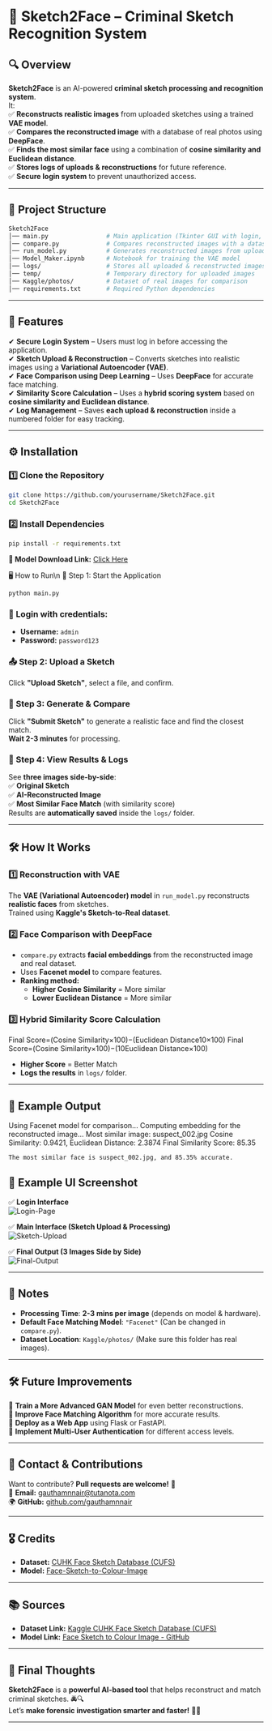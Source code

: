 # 📌 Sketch2Face – Criminal Sketch Recognition System  

## 🔍 Overview  

**Sketch2Face** is an AI-powered **criminal sketch processing and recognition system**.  
It:  
✅ **Reconstructs realistic images** from uploaded sketches using a trained **VAE model**.  
✅ **Compares the reconstructed image** with a database of real photos using **DeepFace**.  
✅ **Finds the most similar face** using a combination of **cosine similarity and Euclidean distance**.  
✅ **Stores logs of uploads & reconstructions** for future reference.  
✅ **Secure login system** to prevent unauthorized access.  

---

## 📂 Project Structure  

```bash
Sketch2Face
│── main.py                # Main application (Tkinter GUI with login, upload, processing)
│── compare.py             # Compares reconstructed images with a dataset
│── run_model.py           # Generates reconstructed images from uploaded sketches
│── Model_Maker.ipynb      # Notebook for training the VAE model
│── logs/                  # Stores all uploaded & reconstructed images
│── temp/                  # Temporary directory for uploaded images
│── Kaggle/photos/         # Dataset of real images for comparison
│── requirements.txt       # Required Python dependencies
```

---

## 🚀 Features  

✔ **Secure Login System** – Users must log in before accessing the application.  
✔ **Sketch Upload & Reconstruction** – Converts sketches into realistic images using a **Variational Autoencoder (VAE)**.  
✔ **Face Comparison using Deep Learning** – Uses **DeepFace** for accurate face matching.  
✔ **Similarity Score Calculation** – Uses a **hybrid scoring system** based on **cosine similarity and Euclidean distance**.  
✔ **Log Management** – Saves **each upload & reconstruction** inside a numbered folder for easy tracking.  

---

## ⚙️ Installation  

### 1️⃣ Clone the Repository  
```bash
git clone https://github.com/yourusername/Sketch2Face.git
cd Sketch2Face
```

### **2️⃣ Install Dependencies**  
```bash
pip install -r requirements.txt
```

**🔗 Model Download Link:** [Click Here](https://drive.google.com/file/d/1xjaaxZM-LaHU8L5MX9elyxRf0qEM9e_B/view?usp=drive_link)  

🖥️ How to Run\n
🔑 Step 1: Start the Application
```bash
python main.py
```

### 🔑 Login with credentials:
- **Username:** `admin`  
- **Password:** `password123`


### 📤 Step 2: Upload a Sketch  

Click **"Upload Sketch"**, select a file, and confirm.  

### 🎨 Step 3: Generate & Compare  

Click **"Submit Sketch"** to generate a realistic face and find the closest match.  
**Wait 2-3 minutes** for processing.  

### 📂 Step 4: View Results & Logs  

See **three images side-by-side**:  
✅ **Original Sketch**  
✅ **AI-Reconstructed Image**  
✅ **Most Similar Face Match** (with similarity score)  
Results are **automatically saved** inside the `logs/` folder.  

---

## 🛠️ How It Works  

### 1️⃣ Reconstruction with VAE  

The **VAE (Variational Autoencoder) model** in `run_model.py` reconstructs **realistic faces** from sketches.  
Trained using **Kaggle's Sketch-to-Real dataset**.  

### 2️⃣ Face Comparison with DeepFace  

- `compare.py` extracts **facial embeddings** from the reconstructed image and real dataset.  
- Uses **Facenet model** to compare features.  
- **Ranking method:**  
  - **Higher Cosine Similarity** = More similar  
  - **Lower Euclidean Distance** = More similar  

### 3️⃣ Hybrid Similarity Score Calculation  

Final Score=(Cosine Similarity×100)−(Euclidean Distance10×100)
Final Score=(Cosine Similarity×100)−(10Euclidean Distance​×100)

- **Higher Score** = Better Match  
- **Logs the results** in `logs/` folder.  

---

## 📜 Example Output  

Using Facenet model for comparison...
Computing embedding for the reconstructed image...
Most similar image: suspect_002.jpg
Cosine Similarity: 0.9421, Euclidean Distance: 2.3874
Final Similarity Score: 85.35

    The most similar face is suspect_002.jpg, and 85.35% accurate.

## 📸 Example UI Screenshot  

✅ **Login Interface**  
![Login-Page](https://github.com/user-attachments/assets/aa5daf2f-ab3f-4791-a32c-80a8c526ac68)

✅ **Main Interface (Sketch Upload & Processing)**  
![Sketch-Upload](https://github.com/user-attachments/assets/cda9fb8a-f17c-4116-b5ed-7f3d9d1fbbc9)

✅ **Final Output (3 Images Side by Side)**  
![Final-Output](https://github.com/user-attachments/assets/2cdf9523-3f71-45e7-a977-a360d3f4bf36) 

---

## 📌 Notes  

- **Processing Time**: **2-3 mins per image** (depends on model & hardware).  
- **Default Face Matching Model**: `"Facenet"` (Can be changed in `compare.py`).  
- **Dataset Location**: `Kaggle/photos/` (Make sure this folder has real images).  

---

## 🛠️ Future Improvements  

🚀 **Train a More Advanced GAN Model** for even better reconstructions.  
🎯 **Improve Face Matching Algorithm** for more accurate results.  
📡 **Deploy as a Web App** using Flask or FastAPI.  
🔐 **Implement Multi-User Authentication** for different access levels.  

---

## 📩 Contact & Contributions  

Want to contribute? **Pull requests are welcome!** 🎉  
📧 **Email:** [gauthamnnair@tutanota.com](mailto:gauthamnnair@tutanota.com)  
🌍 **GitHub:** [github.com/gauthamnnair](https://github.com/gauthamnnair)  

---

## 🎖️ Credits  

- **Dataset:** [CUHK Face Sketch Database (CUFS)](https://www.kaggle.com/arbazkhan971)  
- **Model:** [Face-Sketch-to-Colour-Image](https://github.com/Ethan-Jolly)  

---

## 📚 Sources  

- **Dataset Link:** [Kaggle CUHK Face Sketch Database (CUFS)](https://www.kaggle.com/datasets/arbazkhan971/cuhk-face-sketch-database-cufs/data)  
- **Model Link:** [Face Sketch to Colour Image - GitHub](https://github.com/Ethan-Jolly/Face-Sketch-to-Colour-Image/)

---
## 🚀 Final Thoughts  

**Sketch2Face** is a **powerful AI-based tool** that helps reconstruct and match criminal sketches. 🚔🔍  
Let’s **make forensic investigation smarter and faster!** 🚀🎯  

---
